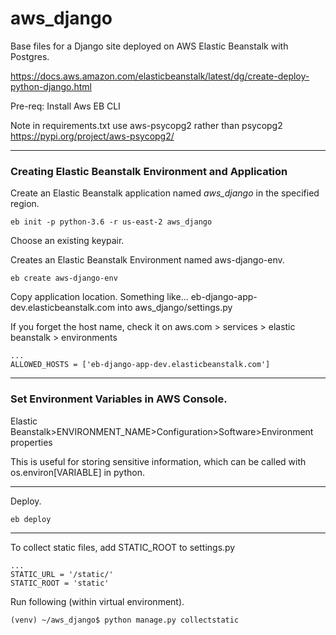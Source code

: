 # aws_django

Base files for a Django site deployed on AWS Elastic Beanstalk with Postgres.

https://docs.aws.amazon.com/elasticbeanstalk/latest/dg/create-deploy-python-django.html

Pre-req: Install Aws EB CLI

Note in requirements.txt use aws-psycopg2 rather than psycopg2
https://pypi.org/project/aws-psycopg2/

- - -
### Creating Elastic Beanstalk Environment and Application

Create an Elastic Beanstalk application named *aws_django* in the specified region.

```
eb init -p python-3.6 -r us-east-2 aws_django
```
Choose an existing keypair.

Creates an Elastic Beanstalk Environment named aws-django-env.
```
eb create aws-django-env
```

Copy application location. Something like... eb-django-app-dev.elasticbeanstalk.com into aws_django/settings.py

If you forget the host name, check it on aws.com > services > elastic beanstalk > environments
```
...
ALLOWED_HOSTS = ['eb-django-app-dev.elasticbeanstalk.com']

```
- - -
### Set Environment Variables in AWS Console.

Elastic Beanstalk>ENVIRONMENT_NAME>Configuration>Software>Environment properties

This is useful for storing sensitive information, which can be called with os.environ[VARIABLE] in python.

- - -
Deploy.
```
eb deploy
```

- - -
To collect static files, add STATIC_ROOT to settings.py
```
...
STATIC_URL = '/static/'
STATIC_ROOT = 'static'
```
Run following (within virtual environment).
```
(venv) ~/aws_django$ python manage.py collectstatic
```
